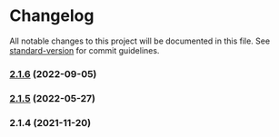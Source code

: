 # Changelog

All notable changes to this project will be documented in this file. See [standard-version](https://github.com/conventional-changelog/standard-version) for commit guidelines.

### [2.1.6](https://github.com/Koatty/koatty_apollo/compare/v2.1.4...v2.1.6) (2022-09-05)

### [2.1.5](https://github.com/Koatty/koatty_apollo/compare/v2.1.4...v2.1.5) (2022-05-27)

### 2.1.4 (2021-11-20)
